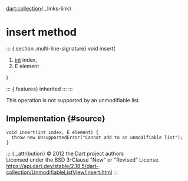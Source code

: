 [dart:collection](../../dart-collection/dart-collection-library){._links-link}

insert method
=============

::: {.section .multi-line-signature}
void insert(

1.  [int](../../dart-core/int-class) index,
2.  E element

)

::: {.features}
inherited
:::
:::

This operation is not supported by an unmodifiable list.

Implementation {#source}
--------------

``` {.language-dart data-language="dart"}
void insert(int index, E element) {
  throw new UnsupportedError("Cannot add to an unmodifiable list");
}
```

::: {._attribution}
© 2012 the Dart project authors\
Licensed under the BSD 3-Clause \"New\" or \"Revised\" License.\
<https://api.dart.dev/stable/2.18.5/dart-collection/UnmodifiableListView/insert.html>
:::
